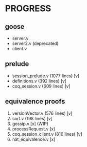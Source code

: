 # PROGRESS

## goose

- server.v
- server2.v (deprecated)
- client.v

## prelude

- session_prelude.v (1077 lines) [v]
- definitions.v (392 lines) [v]
- coq_session.v (609 lines) [v]

## equivalence proofs

1. versionVector.v (576 lines) [v]
2. sort.v (198 lines) [v]
3. gossip.v [x] (WIP)
4. processRequest.v [x]
5. coq_session_client.v (810 lines) [v]
6. nat_equivalence.v [x]
